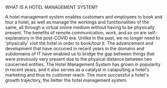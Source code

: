 WHAT IS A HOTEL MANAGEMENT SYSTEM?

A hotel management system enables customers and employees to book and tour a hotel, as well as manage the workings and functionalities of the same, all through a virtual online medium without having to be physically present. 
  The benefits of remote communication, work, and so on are self-explanatory in the post-COVID era. 
  Unlike in the past, we no longer need to 'physically' visit the hotel in order to book/tour it. 
  The advancement and development that have occurred in recent years in the domains and subdomains of IT have enabled us to bridge the gap between things that were previously very present due to the physical distance between two concerned entities. 
  The Hotel Management System has grown in popularity in recent years, and it also serves as a catalyst in catapulting a hotel's marketing and thus its customer reach. The more successful a hotel's growth trajectory, the better the hotel management system.

